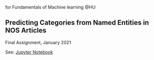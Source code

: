 for Fundamentals of Machine learning @HU

## Predicting Categories from Named Entities in NOS Articles

Final Assignment, January 2021

See: [Jupyter Notebook](https://github.com/sterrevangeest/dutch-news-articles/blob/master/Predicting%20Categories%20for%20Dutch%20News%20Articles.ipynb)
